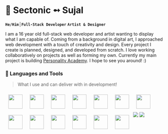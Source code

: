 #  :ghost: Sectonic ➻ Sujal 

**`He/Him`**┊**`Full-Stack Developer`** **`Artist & Designer`**

I am a 16 year old full-stack web developer and artist wanting to display what I am capable of. Coming from a background in digital art, I approached web development with a touch of creativity and design. Every project I create is planned, designed, and developed from scratch. I love working collaboratively on projects as well as forming my own. Currently my main project is building [Personality Academy](https://github.com/Sectonic/pa). I hope to see you around! :)

### :rocket: Languages and Tools
> What I use and can deliver with in development!

<img src="https://cdn.jsdelivr.net/gh/devicons/devicon/icons/vscode/vscode-original.svg" align="left" width="45px" style="padding:10px" />
<img src="https://cdn.jsdelivr.net/gh/devicons/devicon/icons/git/git-original.svg" align="left" width="45px" style="padding:10px" />
<img src="https://cdn.jsdelivr.net/gh/devicons/devicon/icons/docker/docker-original.svg" align="left" width="45px" style="padding:10px" />
<img src="https://cdn.jsdelivr.net/gh/devicons/devicon/icons/postgresql/postgresql-original.svg" align="left" width="45px" style="padding:10px" />
<img src="https://cdn.jsdelivr.net/gh/devicons/devicon/icons/python/python-original.svg" align="left" width="45px" style="padding:10px" />
<img src="https://cdn.jsdelivr.net/gh/devicons/devicon/icons/django/django-plain.svg" align="left" width="45px" style="padding:10px" />
<img src="https://cdn.jsdelivr.net/gh/devicons/devicon/icons/flask/flask-original.svg" align="left" width="45px" style="padding:10px" />
<img src="https://cdn.jsdelivr.net/gh/devicons/devicon/icons/html5/html5-original.svg" align="left" width="45px" style="padding:10px" />
<img src="https://cdn.jsdelivr.net/gh/devicons/devicon/icons/css3/css3-original.svg" align="left" width="45px" style="padding:10px" />
<img src="https://cdn.jsdelivr.net/gh/devicons/devicon/icons/bootstrap/bootstrap-original.svg" align="left" width="45px" style="padding:10px" />
<img src="https://cdn.jsdelivr.net/gh/devicons/devicon/icons/sass/sass-original.svg" align="left" width="45px" style="padding:10px" />
<img src="https://cdn.jsdelivr.net/gh/devicons/devicon/icons/javascript/javascript-original.svg" align="left" width="45px" style="padding:10px" />
<img src="https://cdn.jsdelivr.net/gh/devicons/devicon/icons/react/react-original.svg" align="left" width="45px" style="padding:10px" />
<br>

#

<p style="padding: 10px;">
<picture>
<source 
  srcset="https://github-readme-stats.vercel.app/api?username=Sectonic&show_icons=true&theme=transparent&card_width=400&border_radius=20&hide_border=true"
  media="(prefers-color-scheme: dark;)"
/>
<img src="https://github-readme-stats.vercel.app/api?username=Sectonic&show_icons=true" />
</picture>

<picture>
<source 
  srcset="https://github-readme-stats.vercel.app/api/top-langs/?username=Sectonic&langs_count=4&theme=transparent&card_width=400&border_radius=20&hide_border=true"
  media="(prefers-color-scheme: dark;)"
/>
<img src="https://github-readme-stats.vercel.app/api/top-langs/?username=Sectonic" />
</picture>
</p>
<!--
**Sectonic/Sectonic** is a ✨ _special_ ✨ repository because its `README.md` (this file) appears on your GitHub profile.

Here are some ideas to get you started:

- 🔭 I’m currently working on ...
- 🌱 I’m currently learning ...
- 👯 I’m looking to collaborate on ...
- 🤔 I’m looking for help with ...
- 💬 Ask me about ...
- 📫 How to reach me: ...
- 😄 Pronouns: ...
- ⚡ Fun fact: ...
-->
